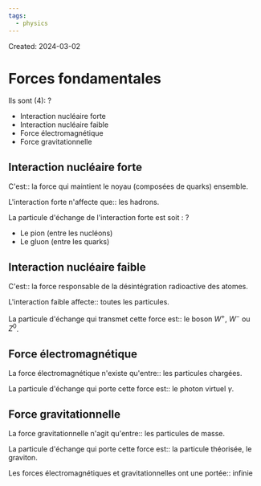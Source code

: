 ```yaml
---
tags:
  - physics
---
```

Created: 2024-03-02

# Forces fondamentales

Ils sont (4):
?
- Interaction nucléaire forte
- Interaction nucléaire faible
- Force électromagnétique
- Force gravitationnelle
<!--SR:!2024-04-22,29,285-->

## Interaction nucléaire forte
C'est:: la force qui maintient le noyau (composées de quarks) ensemble.
<!--SR:!2024-04-20,18,185-->

L'interaction forte n'affecte que:: les hadrons.
<!--SR:!2024-04-05,8,190-->

La particule d'échange de l'interaction forte est soit :
?
- Le pion (entre les nucléons)
- Le gluon (entre les quarks)
<!--SR:!2024-04-11,8,150-->

## Interaction nucléaire faible
C'est:: la force responsable de la désintégration radioactive des atomes.
<!--SR:!2024-04-07,11,210-->

L'interaction faible affecte:: toutes les particules.
<!--SR:!2024-04-10,9,205-->

La particule d'échange qui transmet cette force est:: le boson $W^{+}$, $W^{-}$ ou $Z^{0}$.
<!--SR:!2024-04-07,7,210-->

## Force électromagnétique
La force électromagnétique n'existe qu'entre:: les particules chargées.
<!--SR:!2024-04-29,30,245-->

La particule d'échange qui porte cette force est:: le photon virtuel $\gamma$.
<!--SR:!2024-04-16,24,250-->


## Force gravitationnelle
La force gravitationnelle n'agit qu'entre:: les particules de masse.
<!--SR:!2024-04-28,34,270-->

La particule d'échange qui porte cette force est:: la particule théorisée, le graviton.
<!--SR:!2024-05-02,36,285-->

Les forces électromagnétiques et gravitationnelles ont une portée:: infinie
<!--SR:!2024-04-18,26,285-->

